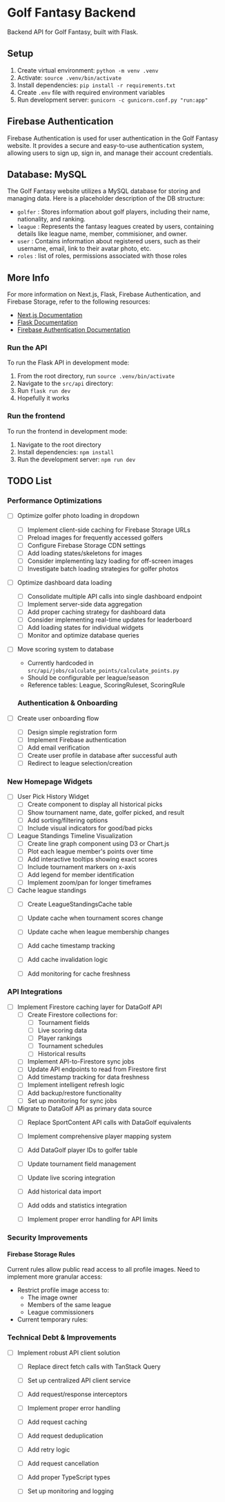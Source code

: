 # Golf Fantasy Backend

Backend API for Golf Fantasy, built with Flask.

## Setup
1. Create virtual environment: `python -m venv .venv`
2. Activate: `source .venv/bin/activate`
3. Install dependencies: `pip install -r requirements.txt`
4. Create `.env` file with required environment variables
5. Run development server: `gunicorn -c gunicorn.conf.py "run:app"`

## Firebase Authentication

Firebase Authentication is used for user authentication in the Golf Fantasy website. It provides a secure and easy-to-use authentication system, allowing users to sign up, sign in, and manage their account credentials.

## Database: MySQL

The Golf Fantasy website utilizes a MySQL database for storing and managing data. Here is a placeholder description of the DB structure:

- `golfer` : Stores information about golf players, including their name, nationality, and ranking.
- `league` : Represents the fantasy leagues created by users, containing details like league name, member, commisioner, and owner.
- `user` : Contains information about registered users, such as their username, email, link to their avatar photo, etc.
- `roles` : list of roles, permissions associated with those roles



## More Info

For more information on Next.js, Flask, Firebase Authentication, and Firebase Storage, refer to the following resources:

- [Next.js Documentation](https://nextjs.org/docs)
- [Flask Documentation](https://flask.palletsprojects.com/)
- [Firebase Authentication Documentation](https://firebase.google.com/docs/auth)
<!-- - [Firebase Storage Documentation](https://firebase.google.com/docs/storage)
This is a [Next.js](https://nextjs.org/) project bootstrapped with [`create-next-app`](https://github.com/vercel/next.js/tree/canary/packages/create-next-app).

## Getting Started

First, run the development server:

```bash
npm run dev
# or
yarn dev
# or
pnpm dev
# or
bun dev
```

Open [http://localhost:3000](http://localhost:3000) with your browser to see the result.

You can start editing the page by modifying `app/page.js`. The page auto-updates as you edit the file.

This project uses [`next/font`](https://nextjs.org/docs/basic-features/font-optimization) to automatically optimize and load Inter, a custom Google Font.

## Learn More

To learn more about Next.js, take a look at the following resources:

- [Next.js Documentation](https://nextjs.org/docs) - learn about Next.js features and API.
- [Learn Next.js](https://nextjs.org/learn) - an interactive Next.js tutorial.

You can check out [the Next.js GitHub repository](https://github.com/vercel/next.js/) - your feedback and contributions are welcome!

## Deploy on Vercel

The easiest way to deploy your Next.js app is to use the [Vercel Platform](https://vercel.com/new?utm_medium=default-template&filter=next.js&utm_source=create-next-app&utm_campaign=create-next-app-readme) from the creators of Next.js.

Check out our [Next.js deployment documentation](https://nextjs.org/docs/deployment) for more details. -->
### Run the API

To run the Flask API in development mode:
1. From the root directory, run `source .venv/bin/activate`
2. Navigate to the `src/api` directory:
3. Run `flask run dev`
4. Hopefully it works


### Run the frontend

To run the frontend in development mode:

1. Navigate to the root directory
2. Install dependencies: `npm install`
3. Run the development server: `npm run dev`


## TODO List

### Performance Optimizations
- [ ] Optimize golfer photo loading in dropdown
  - [ ] Implement client-side caching for Firebase Storage URLs
  - [ ] Preload images for frequently accessed golfers
  - [ ] Configure Firebase Storage CDN settings
  - [ ] Add loading states/skeletons for images
  - [ ] Consider implementing lazy loading for off-screen images
  - [ ] Investigate batch loading strategies for golfer photos

- [ ] Optimize dashboard data loading
  - [ ] Consolidate multiple API calls into single dashboard endpoint
  - [ ] Implement server-side data aggregation
  - [ ] Add proper caching strategy for dashboard data
  - [ ] Consider implementing real-time updates for leaderboard
  - [ ] Add loading states for individual widgets
  - [ ] Monitor and optimize database queries

- [ ] Move scoring system to database
  - Currently hardcoded in `src/api/jobs/calculate_points/calculate_points.py`
  - Should be configurable per league/season
  - Reference tables: League, ScoringRuleset, ScoringRule

  ### Authentication & Onboarding
- [ ] Create user onboarding flow
  - [ ] Design simple registration form
  - [ ] Implement Firebase authentication
  - [ ] Add email verification
  - [ ] Create user profile in database after successful auth
  - [ ] Redirect to league selection/creation

### New Homepage Widgets
- [ ] User Pick History Widget
  - [ ] Create component to display all historical picks
  - [ ] Show tournament name, date, golfer picked, and result
  - [ ] Add sorting/filtering options
  - [ ] Include visual indicators for good/bad picks

- [ ] League Standings Timeline Visualization
  - [ ] Create line graph component using D3 or Chart.js
  - [ ] Plot each league member's points over time
  - [ ] Add interactive tooltips showing exact scores
  - [ ] Include tournament markers on x-axis
  - [ ] Add legend for member identification
  - [ ] Implement zoom/pan for longer timeframes

- [ ] Cache league standings
  - [ ] Create LeagueStandingsCache table
  - [ ] Update cache when tournament scores change
  - [ ] Update cache when league membership changes
  - [ ] Add cache timestamp tracking
  - [ ] Add cache invalidation logic
  - [ ] Add monitoring for cache freshness


### API Integrations
- [ ] Implement Firestore caching layer for DataGolf API
  - [ ] Create Firestore collections for:
    - [ ] Tournament fields
    - [ ] Live scoring data
    - [ ] Player rankings
    - [ ] Tournament schedules
    - [ ] Historical results
  - [ ] Implement API-to-Firestore sync jobs
  - [ ] Update API endpoints to read from Firestore first
  - [ ] Add timestamp tracking for data freshness
  - [ ] Implement intelligent refresh logic
  - [ ] Add backup/restore functionality
  - [ ] Set up monitoring for sync jobs

- [ ] Migrate to DataGolf API as primary data source
  - [ ] Replace SportContent API calls with DataGolf equivalents
  - [ ] Implement comprehensive player mapping system
  - [ ] Add DataGolf player IDs to golfer table
  - [ ] Update tournament field management
  - [ ] Update live scoring integration
  - [ ] Add historical data import
  - [ ] Add odds and statistics integration
  - [ ] Implement proper error handling for API limits


### Security Improvements

#### Firebase Storage Rules
Current rules allow public read access to all profile images. Need to implement more granular access:
- Restrict profile image access to:
  - The image owner
  - Members of the same league
  - League commissioners
- Current temporary rules:

### Technical Debt & Improvements
- [ ] Implement robust API client solution
  - [ ] Replace direct fetch calls with TanStack Query
  - [ ] Set up centralized API client service
  - [ ] Add request/response interceptors
  - [ ] Implement proper error handling
  - [ ] Add request caching
  - [ ] Add request deduplication
  - [ ] Add retry logic
  - [ ] Add request cancellation
  - [ ] Add proper TypeScript types
  - [ ] Set up monitoring and logging

